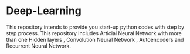 # Deep-Learning
This repository intends to provide you start-up python codes with step by step process. This repository includes Articial Neural Network with more than one Hidden layers , Convolution Neural Network , Autoencoders and Recurrent Neural Network.
